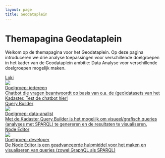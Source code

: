 ```yaml
---
layout: page
title: Geodataplein
---
```


# Themapagina Geodataplein

Welkom op de themapagina voor het Geodataplein. Op deze pagina introduceren we drie analyse toepassingen voor verschillende doelgroepen in het kader van de Geodataplein ambitie: Data Analyse voor verschillende doelgroepen mogelijk maken.

<div class="cards-wrapper">
  <a href="/demonstrators/lokiv3">
    <div class="card">
      <div class="card-type">Loki</div>
      <img class="card-image" src="/assets/images/loki-logo.jpg">
      <div class="card-title">Doelgroep: iedereen</div>
      <div class="card-description">Chatbot die vragen beantwoordt op basis van o.a. de (geo)datasets van het Kadaster. Test de chatbot hier! 
</div>
    </div>
  </a>
  <a href="/demonstrators/querybuilder">
    <div class="card">
      <div class="card-type">Query Builder</div>
      <img class="card-image" src="/assets/images/linked-data_icon.png">
      <div class="card-title">Doelgroep: data-analist</div>
      <div class="card-description">Met de Kadaster Query Builder is het mogelijk om visueel/grafisch queries (analyses met SPARQL) te genereren en de resultaten te visualiseren.
    </div>
    </div>
  </a>
    <a href="/demonstrators/overheiddatadirect">
    <div class="card">
      <div class="card-type">Node Editor</div>
      <img class="card-image" src="/assets/images/3d-logo.jpg">
      <div class="card-title">Doelgroep: developer</div>
      <div class="card-description">De Node Editor is een geadvanceerde hulpmiddel voor het maken en visualiseren van queries (zowel GraphQL als SPARQL)
    </div>
    </div>
  </a>
</div>
